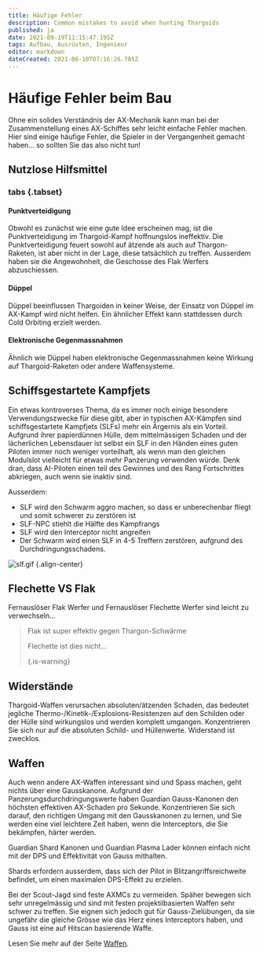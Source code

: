 ```yaml
---
title: Häufige Fehler
description: Common mistakes to avoid when hunting Thargoids
published: ja
date: 2021-09-19T11:15:47.195Z
tags: Aufbau, Ausrüsten, Ingenieur
editor: markdown
dateCreated: 2021-06-10T07:16:26.785Z
---
```


# Häufige Fehler beim Bau
Ohne ein solides Verständnis der AX-Mechanik kann man bei der Zusammenstellung eines AX-Schiffes sehr leicht einfache Fehler machen. Hier sind einige häufige Fehler, die Spieler in der Vergangenheit gemacht haben... so sollten Sie das also nicht tun!

## Nutzlose Hilfsmittel
### tabs {.tabset}
#### Punktverteidigung
Obwohl es zunächst wie eine gute Idee erscheinen mag, ist die Punktverteidigung im Thargoid-Kampf hoffnungslos ineffektiv. Die Punktverteidigung feuert sowohl auf ätzende als auch auf Thargon-Raketen, ist aber nicht in der Lage, diese tatsächlich zu treffen. Ausserdem haben sie die Angewohnheit, die Geschosse des Flak Werfers abzuschiessen.

#### Düppel
Düppel beeinflussen Thargoiden in keiner Weise, der Einsatz von Düppel im AX-Kampf wird nicht helfen. Ein ähnlicher Effekt kann stattdessen durch Cold Orbiting erzielt werden.

#### Elektronische Gegenmassnahmen
Ähnlich wie Düppel haben elektronische Gegenmassnahmen keine Wirkung auf Thargoid-Raketen oder andere Waffensysteme.

## Schiffsgestartete Kampfjets
Ein etwas kontroverses Thema, da es immer noch einige besondere Verwendungszwecke für diese gibt, aber in typischen AX-Kämpfen sind schiffsgestartete Kampfjets (SLFs) mehr ein Ärgernis als ein Vorteil. Aufgrund ihrer papierdünnen Hülle, dem mittelmässigen Schaden und der lächerlichen Lebensdauer ist selbst ein SLF in den Händen eines guten Piloten immer noch weniger vorteilhaft, als wenn man den gleichen Modulslot vielleicht für etwas mehr Panzerung verwenden würde. Denk dran, dass AI-Piloten einen teil des Gewinnes und des Rang Fortschrittes abkriegen, auch wenn sie inaktiv sind.

Ausserdem:
- SLF wird den Schwarm aggro machen, so dass er unberechenbar fliegt und somit schwerer zu zerstören ist
- SLF-NPC stiehlt die Hälfte des Kampfrangs
- SLF wird den Interceptor nicht angreifen
- Der Schwarm wird einen SLF in 4-5 Treffern zerstören, aufgrund des Durchdringungsschadens.

![slf.gif](/img/slf.gif) {.align-center}

## Flechette VS Flak
Fernauslöser Flak Werfer und Fernauslöser Flechette Werfer sind leicht zu verwechseln...

> Flak ist super effektiv gegen Thargon-Schwärme
> 
> Flechette ist dies nicht… 
> 
> {.is-warning}


## Widerstände
Thargoid-Waffen verursachen absoluten/ätzenden Schaden, das bedeutet jegliche Thermo-/Kinetik-/Explosions-Resistenzen auf den Schilden oder der Hülle sind wirkungslos und werden komplett umgangen. Konzentrieren Sie sich nur auf die absoluten Schild- und Hüllenwerte. Widerstand ist zwecklos.

## Waffen
Auch wenn andere AX-Waffen interessant sind und Spass machen, geht nichts über eine Gausskanone. Aufgrund der Panzerungsdurchdringungswerte haben Guardian Gauss-Kanonen den höchsten effektiven AX-Schaden pro Sekunde. Konzentrieren Sie sich darauf, den richtigen Umgang mit den Gausskanonen zu lernen, und Sie werden eine viel leichtere Zeit haben, wenn die Interceptors, die Sie bekämpfen, härter werden.

Guardian Shard Kanonen und Guardian Plasma Lader können einfach nicht mit der DPS und Effektivität von Gauss mithalten.

Shards erfordern ausserdem, dass sich der Pilot in Blitzangriffsreichweite befindet, um einen maximalen DPS-Effekt zu erzielen.

Bei der Scout-Jagd sind feste AXMCs zu vermeiden. Späher bewegen sich sehr unregelmässig und sind mit festen projektilbasierten Waffen sehr schwer zu treffen. Sie eignen sich jedoch gut für Gauss-Zielübungen, da sie ungefähr die gleiche Grösse wie das Herz eines Interceptors haben, und Gauss ist eine auf Hitscan basierende Waffe.

Lesen Sie mehr auf der Seite [Waffen](/de/weapons).